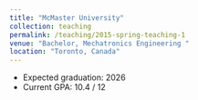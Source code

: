 ```yaml
---
title: "McMaster University"
collection: teaching
permalink: /teaching/2015-spring-teaching-1
venue: "Bachelor, Mechatronics Engineering "
location: "Toronto, Canada"
---
```


- Expected graduation: 2026  
- Current GPA: 10.4 / 12
